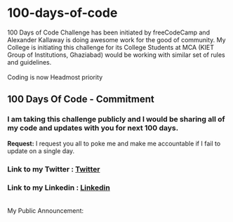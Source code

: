 # 100-days-of-code
100 Days of Code Challenge has been initiated by freeCodeCamp and Alexander Kallaway is doing awesome work for the good of community. My College is initiating this challenge for its College Students at MCA (KIET Group of Institutions, Ghaziabad) would be working with similar set of rules and guidelines. <br><br>
Coding is now Headmost priority


## 100 Days Of Code - Commitment

### I am taking this challenge publicly and I would be sharing all of my code and updates with you for next 100 days.

**Request:** I request you all to poke me and make me accountable if I fail to update on a single day.

### **Link to my Twitter :** [Twitter](https://twitter.com/kanhaiyaji14)
### **Link to my Linkedin :** [Linkedin](https://www.linkedin.com/in/kanhaiyaagnihotri/)

<br>
My Public Announcement:


